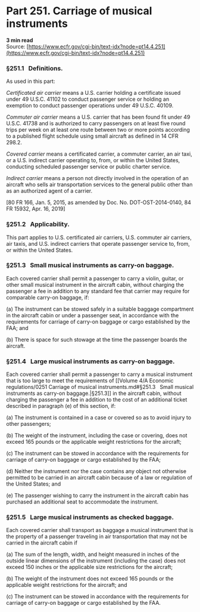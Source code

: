 # Part 251. Carriage of musical instruments
**3 min read**  
Source: [https://www.ecfr.gov/cgi-bin/text-idx?node=pt14.4.251](https://www.ecfr.gov/cgi-bin/text-idx?node=pt14.4.251)

<div>

### §251.1   Definitions.

As used in this part:

*Certificated air carrier* means a U.S. carrier holding a certificate issued under 49 U.S.C. 41102 to conduct passenger service or holding an exemption to conduct passenger operations under 49 U.S.C. 40109.

*Commuter air carrier* means a U.S. carrier that has been found fit under 49 U.S.C. 41738 and is authorized to carry passengers on at least five round trips per week on at least one route between two or more points according to a published flight schedule using small aircraft as defined in 14 CFR 298.2.

*Covered carrier* means a certificated carrier, a commuter carrier, an air taxi, or a U.S. indirect carrier operating to, from, or within the United States, conducting scheduled passenger service or public charter service.

*Indirect carrier* means a person not directly involved in the operation of an aircraft who sells air transportation services to the general public other than as an authorized agent of a carrier.

\[80 FR 166, Jan. 5, 2015, as amended by Doc. No. DOT-OST-2014-0140, 84 FR 15932, Apr. 16, 2019\]

### §251.2   Applicability.

This part applies to U.S. certificated air carriers, U.S. commuter air carriers, air taxis, and U.S. indirect carriers that operate passenger service to, from, or within the United States.

### §251.3   Small musical instruments as carry-on baggage.

Each covered carrier shall permit a passenger to carry a violin, guitar, or other small musical instrument in the aircraft cabin, without charging the passenger a fee in addition to any standard fee that carrier may require for comparable carry-on baggage, if:

\(a\) The instrument can be stowed safely in a suitable baggage compartment in the aircraft cabin or under a passenger seat, in accordance with the requirements for carriage of carry-on baggage or cargo established by the FAA; and

\(b\) There is space for such stowage at the time the passenger boards the aircraft.

### §251.4   Large musical instruments as carry-on baggage.

Each covered carrier shall permit a passenger to carry a musical instrument that is too large to meet the requirements of [[Volume 4/A Economic regulations/0251 Carriage of musical instruments.md#§251.3   Small musical instruments as carry-on baggage.|§251.3]] in the aircraft cabin, without charging the passenger a fee in addition to the cost of an additional ticket described in paragraph (e) of this section, if:

\(a\) The instrument is contained in a case or covered so as to avoid injury to other passengers;

\(b\) The weight of the instrument, including the case or covering, does not exceed 165 pounds or the applicable weight restrictions for the aircraft;

\(c\) The instrument can be stowed in accordance with the requirements for carriage of carry-on baggage or cargo established by the FAA;

\(d\) Neither the instrument nor the case contains any object not otherwise permitted to be carried in an aircraft cabin because of a law or regulation of the United States; and

\(e\) The passenger wishing to carry the instrument in the aircraft cabin has purchased an additional seat to accommodate the instrument.

### §251.5   Large musical instruments as checked baggage.

Each covered carrier shall transport as baggage a musical instrument that is the property of a passenger traveling in air transportation that may not be carried in the aircraft cabin if

\(a\) The sum of the length, width, and height measured in inches of the outside linear dimensions of the instrument (including the case) does not exceed 150 inches or the applicable size restrictions for the aircraft;

\(b\) The weight of the instrument does not exceed 165 pounds or the applicable weight restrictions for the aircraft; and

\(c\) The instrument can be stowed in accordance with the requirements for carriage of carry-on baggage or cargo established by the FAA.

</div>